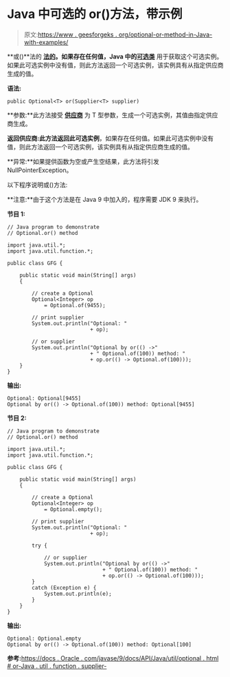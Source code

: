 # Java 中可选的 or()方法，带示例

> 原文:[https://www . geesforgeks . org/optional-or-method-in-Java-with-examples/](https://www.geeksforgeeks.org/optional-or-method-in-java-with-examples/)

**或()**法的 **[法的](https://www.geeksforgeeks.org/java-util-package-java/)。如果存在任何值，Java 中的[可选类](https://www.geeksforgeeks.org/java-8-optional-class/)** 用于获取这个可选实例。如果此可选实例中没有值，则此方法返回一个可选实例，该实例具有从指定供应商生成的值。

**语法:**

```
public Optional<T> or(Supplier<T> supplier)

```

**参数:**此方法接受 **[供应商](https://www.geeksforgeeks.org/supplier-interface-in-java-with-examples/)** 为 T 型参数，生成一个可选实例，其值由指定供应商生成。

**返回供应商:**此方法返回此**可选实例**，如果存在任何值。如果此可选实例中没有值，则此方法返回一个可选实例，该实例具有从指定供应商生成的值。

**异常:**如果提供函数为空或产生空结果，此方法将引发 NullPointerException。

以下程序说明或()方法:

**注意:**由于这个方法是在 Java 9 中加入的，程序需要 JDK 9 来执行。

**节目 1:**

```
// Java program to demonstrate
// Optional.or() method

import java.util.*;
import java.util.function.*;

public class GFG {

    public static void main(String[] args)
    {

        // create a Optional
        Optional<Integer> op
            = Optional.of(9455);

        // print supplier
        System.out.println("Optional: "
                           + op);

        // or supplier
        System.out.println("Optional by or(() ->"
                           + " Optional.of(100)) method: "
                           + op.or(() -> Optional.of(100)));
    }
}
```

**输出:**

```
Optional: Optional[9455]
Optional by or(() -> Optional.of(100)) method: Optional[9455]

```

**节目 2:**

```
// Java program to demonstrate
// Optional.or() method

import java.util.*;
import java.util.function.*;

public class GFG {

    public static void main(String[] args)
    {

        // create a Optional
        Optional<Integer> op
            = Optional.empty();

        // print supplier
        System.out.println("Optional: "
                           + op);

        try {

            // or supplier
            System.out.println("Optional by or(() ->"
                               + " Optional.of(100)) method: "
                               + op.or(() -> Optional.of(100)));
        }
        catch (Exception e) {
            System.out.println(e);
        }
    }
}
```

**输出:**

```
Optional: Optional.empty
Optional by or(() -> Optional.of(100)) method: Optional[100]

```

**参考:**[https://docs . Oracle . com/javase/9/docs/API/Java/util/optional . html # or-Java . util . function . supplier-](https://docs.oracle.com/javase/9/docs/api/java/util/Optional.html#or-java.util.function.Supplier-)